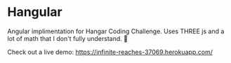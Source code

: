# Hangular

Angular implimentation for Hangar Coding Challenge.
Uses THREE js and a lot of math that I don't fully understand. :rabbit:

Check out a live demo:
https://infinite-reaches-37069.herokuapp.com/

